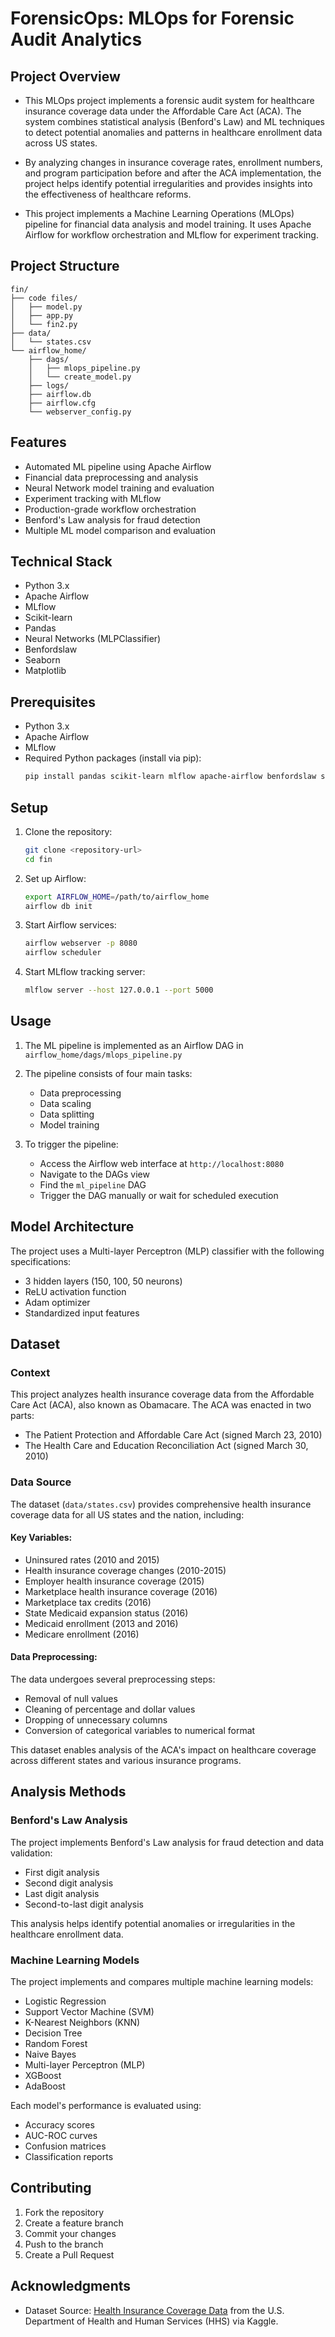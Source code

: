 # ForensicOps: MLOps for Forensic Audit Analytics

## Project Overview
- This MLOps project implements a forensic audit system for healthcare insurance coverage data under the Affordable Care Act (ACA). The system combines statistical analysis (Benford's Law) and ML techniques to detect potential anomalies and patterns in healthcare enrollment data across US states. 

- By analyzing changes in insurance coverage rates, enrollment numbers, and program participation before and after the ACA implementation, the project helps identify potential irregularities and provides insights into the effectiveness of healthcare reforms.

- This project implements a Machine Learning Operations (MLOps) pipeline for financial data analysis and model training. It uses Apache Airflow for workflow orchestration and MLflow for experiment tracking.

## Project Structure

```
fin/
├── code files/
│   ├── model.py
│   ├── app.py
│   └── fin2.py
├── data/
│   └── states.csv
└── airflow_home/
    ├── dags/
    │   ├── mlops_pipeline.py
    │   └── create_model.py
    ├── logs/
    ├── airflow.db
    ├── airflow.cfg
    └── webserver_config.py
```

## Features

- Automated ML pipeline using Apache Airflow
- Financial data preprocessing and analysis
- Neural Network model training and evaluation
- Experiment tracking with MLflow
- Production-grade workflow orchestration
- Benford's Law analysis for fraud detection
- Multiple ML model comparison and evaluation

## Technical Stack

- Python 3.x
- Apache Airflow
- MLflow
- Scikit-learn
- Pandas
- Neural Networks (MLPClassifier)
- Benfordslaw
- Seaborn
- Matplotlib

## Prerequisites

- Python 3.x
- Apache Airflow
- MLflow
- Required Python packages (install via pip):
  ```bash
  pip install pandas scikit-learn mlflow apache-airflow benfordslaw seaborn matplotlib
  ```

## Setup

1. Clone the repository:
   ```bash
   git clone <repository-url>
   cd fin
   ```

2. Set up Airflow:
   ```bash
   export AIRFLOW_HOME=/path/to/airflow_home
   airflow db init
   ```

3. Start Airflow services:
   ```bash
   airflow webserver -p 8080
   airflow scheduler
   ```

4. Start MLflow tracking server:
   ```bash
   mlflow server --host 127.0.0.1 --port 5000
   ```

## Usage

1. The ML pipeline is implemented as an Airflow DAG in `airflow_home/dags/mlops_pipeline.py`
2. The pipeline consists of four main tasks:
   - Data preprocessing
   - Data scaling
   - Data splitting
   - Model training

3. To trigger the pipeline:
   - Access the Airflow web interface at `http://localhost:8080`
   - Navigate to the DAGs view
   - Find the `ml_pipeline` DAG
   - Trigger the DAG manually or wait for scheduled execution

## Model Architecture

The project uses a Multi-layer Perceptron (MLP) classifier with the following specifications:
- 3 hidden layers (150, 100, 50 neurons)
- ReLU activation function
- Adam optimizer
- Standardized input features

## Dataset

### Context
This project analyzes health insurance coverage data from the Affordable Care Act (ACA), also known as Obamacare. The ACA was enacted in two parts:
- The Patient Protection and Affordable Care Act (signed March 23, 2010)
- The Health Care and Education Reconciliation Act (signed March 30, 2010)

### Data Source
The dataset (`data/states.csv`) provides comprehensive health insurance coverage data for all US states and the nation, including:

#### Key Variables:
- Uninsured rates (2010 and 2015)
- Health insurance coverage changes (2010-2015)
- Employer health insurance coverage (2015)
- Marketplace health insurance coverage (2016)
- Marketplace tax credits (2016)
- State Medicaid expansion status (2016)
- Medicaid enrollment (2013 and 2016)
- Medicare enrollment (2016)

#### Data Preprocessing:
The data undergoes several preprocessing steps:
- Removal of null values
- Cleaning of percentage and dollar values
- Dropping of unnecessary columns
- Conversion of categorical variables to numerical format

This dataset enables analysis of the ACA's impact on healthcare coverage across different states and various insurance programs.

## Analysis Methods

### Benford's Law Analysis
The project implements Benford's Law analysis for fraud detection and data validation:
- First digit analysis
- Second digit analysis
- Last digit analysis
- Second-to-last digit analysis

This analysis helps identify potential anomalies or irregularities in the healthcare enrollment data.

### Machine Learning Models
The project implements and compares multiple machine learning models:
- Logistic Regression
- Support Vector Machine (SVM)
- K-Nearest Neighbors (KNN)
- Decision Tree
- Random Forest
- Naive Bayes
- Multi-layer Perceptron (MLP)
- XGBoost
- AdaBoost

Each model's performance is evaluated using:
- Accuracy scores
- AUC-ROC curves
- Confusion matrices
- Classification reports

## Contributing

1. Fork the repository
2. Create a feature branch
3. Commit your changes
4. Push to the branch
5. Create a Pull Request


## Acknowledgments

- Dataset Source: [Health Insurance Coverage Data](https://www.kaggle.com/datasets/hhs/health-insurance?resource=download&select=states.csv) from the U.S. Department of Health and Human Services (HHS) via Kaggle.